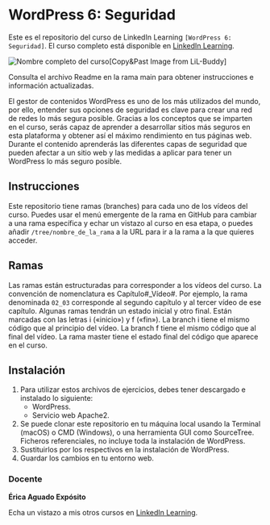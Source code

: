 # WordPress 6: Seguridad		

Este es el repositorio del curso de LinkedIn Learning `[WordPress 6: Seguridad]`. El curso completo está disponible en [LinkedIn Learning][lil-course-url].

![Nombre completo del curso][lil-thumbnail-url][Copy&Past Image from LiL-Buddy] 

Consulta el archivo Readme en la rama main para obtener instrucciones e información actualizadas.

El gestor de contenidos WordPress es uno de los más utilizados del mundo, por ello, entender sus opciones de seguridad es clave para crear una red de redes lo más segura posible. Gracias a los conceptos que se imparten en el curso, serás capaz de aprender a desarrollar sitios más seguros en esta plataforma y obtener así el máximo rendimiento en tus páginas web. Durante el contenido aprenderás las diferentes capas de seguridad que pueden afectar a un sitio web y las medidas a aplicar para tener un WordPress lo más seguro posible.

## Instrucciones

Este repositorio tiene ramas (branches) para cada uno de los vídeos del curso. Puedes usar el menú emergente de la rama en GitHub para cambiar a una rama específica y echar un vistazo al curso en esa etapa, o puedes añadir `/tree/nombre_de_la_rama` a la URL para ir a la rama a la que quieres acceder.

## Ramas

Las ramas están estructuradas para corresponder a los vídeos del curso. La convención de nomenclatura es Capítulo#_Vídeo#. Por ejemplo, la rama denominada `02_03` corresponde al segundo capítulo y al tercer vídeo de ese capítulo. Algunas ramas tendrán un estado inicial y otro final. Están marcadas con las letras i («inicio») y f («fin»). La branch i tiene el mismo código que al principio del vídeo. La branch f tiene el mismo código que al final del vídeo. La rama master tiene el estado final del código que aparece en el curso.

## Instalación

1. Para utilizar estos archivos de ejercicios, debes tener descargado e instalado lo siguiente:
   - WordPress.
   - Servicio web Apache2.
2. Se puede clonar este repositorio en tu máquina local usando la Terminal (macOS) o CMD (Windows), o una herramienta GUI como SourceTree. Ficheros referenciales, no incluye toda la instalación de WordPress.
3. Sustituirlos por los respectivos en la instalación de WordPress.
4. Guardar los cambios en tu entorno web.

### Docente

**Érica Aguado Expósito**

Echa un vistazo a mis otros cursos en [LinkedIn Learning](https://www.linkedin.com/learning/instructors/erica-aguado-exposito).

[0]: # (Replace these placeholder URLs with actual course URLs)
[lil-course-url]: https://www.linkedin.com/learning/building-a-graphql-project-with-react-js
[lil-thumbnail-url]: https://cdn.lynda.com/course/2875095/2875095-1615224395432-16x9.jpg

[1]: # (End of ES-Instruction ###############################################################################################)
